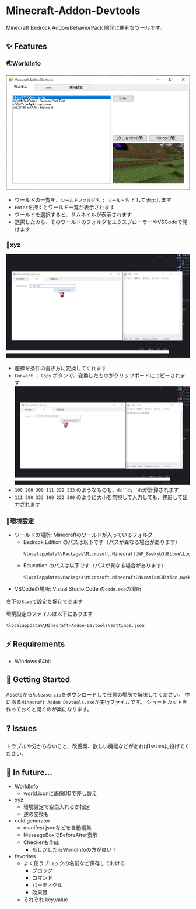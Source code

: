 # Minecraft-Addon-Devtools
Minecraft Bedrock Addon/BehaviorPack 開発に便利なツールです。

## ✨ Features
### 🌏WorldInfo
![image](./pictures/worldInfo0.png)
- ワールドの一覧を、`ワールドフォルダ名 : ワールド名` として表示します
- `Enter`を押すとワールド一覧が表示されます
- ワールドを選択すると、サムネイルが表示されます
- 選択したのち、そのワールドのフォルダをエクスプローラーやVSCodeで開けます

### 📌xyz
![gif](./pictures/xyz0.gif)
- 座標を条件の書き方に変換してくれます
- `Convert - Copy` ボタンで、変換したものがクリップボードにコピーされます
![gif](./pictures/xyz1.gif)
- `100 200 300 111 222 333` のようなものも、`dx``dy``dz`が計算されます
- `111 200 333 100 222 300` のように大小を無視して入力しても、整形して出力されます

### 🔧環境設定
- ワールドの場所: Minecraftのワールドが入っているフォルダ
  - Bedrock Edition のパスは以下です（パスが異なる場合があります）
    ```
    %localappdata%\Packages\Microsoft.MinecraftUWP_8wekyb3d8bbwe\LocalState\games\com.mojang\minecraftWorlds
    ```
  - Education のパスは以下です（パスが異なる場合があります）
    ```
    %localappdata%\Packages\Microsoft.MinecraftEducationEdition_8wekyb3d8bbwe\LocalState\games\com.mojang\minecraftWorlds
    ```
- VSCodeの場所: Visual Studio Code の`code.exe`の場所

右下の`Save`で設定を保存できます

環境設定のファイルは以下にあります
```
%localappdata%\Minecraft-Addon-Devtools\settings.json
```

## ⚡ Requirements
- Windows 64bit

## 🚀 Getting Started
Assetsから`Release.zip`をダウンロードして任意の場所で解凍してください。
中にある`Minecraft Addon Devtools.exe`が実行ファイルです。
ショートカットを作っておくと開くのが楽になります。

## ❓ Issues
トラブルや分からないこと、改善案、欲しい機能などがあればIssuesに投げてください。

## 🧠 In future...
- WorldInfo
  - world.iconに画像DDで差し替え
- xyz
  - 環境設定で空白入れるか指定
  - 逆の変換も
- uuid generator
  - manifest.jsonなどを自動編集
  - MessageBoxでBeforeAfter表示
  - Checkerも作成
    - もしかしたらWorldInfoの方が良い？
- favorites
  - よく使うブロックの名前など保存しておける
    - ブロック
    - コマンド
    - パーティクル
    - 効果音
  - それぞれ key,value
